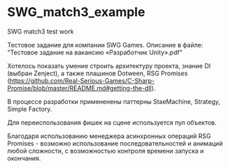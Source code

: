 # SWG_match3_example
SWG match3 test work

Тестовое задание для компании SWG Games. Описание в файле: "Тестовое задание на вакансию «Разработчик Unity».pdf"

Хотелось показать умение строить архитектуру проекта, знание DI (выбран Zenject), а также плашинов Dotween, RSG Promises (https://github.com/Real-Serious-Games/C-Sharp-Promise/blob/master/README.md#getting-the-dll).

В процессе разработки примененены паттерны StaeMachine, Strategy, Simple Factory.

Для переиспользования фишек на сцене используется пул объектов. 

Благодаря использованию менеджера асинхронных операций RSG Promises - возможно использование последовательностей и анимаций любой сложности, с возможностью контроля времени запуска и окончания.